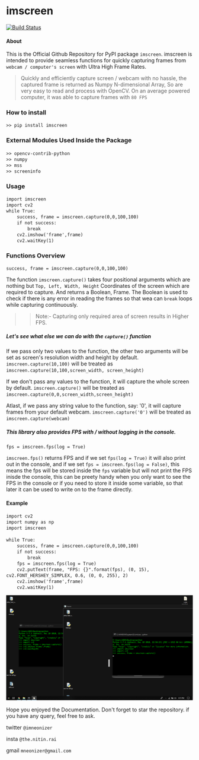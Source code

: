 # imscreen
[![Build Status](https://travis-ci.org/joemccann/dillinger.svg?branch=master)](https://travis-ci.org/joemccann/dillinger)
#### About
This is the Official Github Repository for PyPI package `imscreen`.
imscreen is intended to provide seamless functions for quickly capturing frames from `webcam / computer's screen` with Ultra High Frame Rates.

> Quickly and efficiently capture screen / webcam with no hassle, the captured frame is returned as Numpy N-dimensional Array, So are very easy to read and process with OpenCV. On an average powered computer, it was able to capture frames with `80 FPS`

### How to install
```
>> pip install imscreen
```

### External Modules Used Inside the Package
```
>> opencv-contrib-python
>> numpy
>> mss
>> screeninfo
```
### Usage
```
import imscreen
import cv2
while True:
    success, frame = imscreen.capture(0,0,100,100)
    if not success:
        break
    cv2.imshow('frame',frame)
    cv2.waitKey(1)
```

### Functions Overview
```
success, frame = imscreen.capture(0,0,100,100)
```
The function `imscreen.capture()` takes four positional arguments which are nothing but `Top, Left, Width, Height` Coordinates of the screen which are required to capture. And returns a Boolean, Frame. The Boolean is used to check if there is any error in reading the frames so that wea can `break` loops while capturing continuously.
>> Note:- Capturing only required area of screen results in Higher FPS.

##### Let's see what else we can do with the `capture()` function
If we pass only two values to the function, the other two arguments will be set as screen's resolution width and height by default.
`imscreen.capture(10,100)` will be treated as `imscreen.capture(10,100,screen_width, screen_height)`

If we don't pass any values to the function, it will capture the whole screen by default.
`imscreen.capture()` will be treated as `imscreen.capture(0,0,screen_width,screen_height)`

Atlast, if we pass any string value to the function, say: '0', it will capture frames from your default webcam.
`imscreen.capture('0')` will be treated as `imscreen.capture(webcam)`

##### This library also provides FPS with / without logging in the console.
```
fps = imscreen.fps(log = True)
```

`imscreen.fps()` returns FPS and if we set `fps(log = True)` it will also print out in the console, and if we set `fps = imscreen.fps(log = False)`, this means the fps will be stored inside the `fps` variable but will not print the FPS inisde the console, this can be preety handy when you only want to see the FPS in the console or if you need to store it inside some variable, so that later it can be used to write on to the frame directly.

#### Example
```
import cv2
import numpy as np
import imscreen

while True:
    success, frame = imscreen.capture(0,0,100,100)
    if not success:
        break
    fps = imscreen.fps(log = True)
    cv2.putText(frame, "FPS: {}".format(fps), (0, 15), cv2.FONT_HERSHEY_SIMPLEX, 0.6, (0, 0, 255), 2)
    cv2.imshow('frame',frame)
    cv2.waitKey(1)
```

![Example](https://github.com/imneonizer/imscreen/blob/master/example/screen_shot.png)

Hope you enjoyed the Documentation. Don't forget to star the repository.
if you have any query, feel free to ask.

twitter `@imneonizer`

insta `@the.nitin.rai`

gmail `mneonizer@gmail.com`
